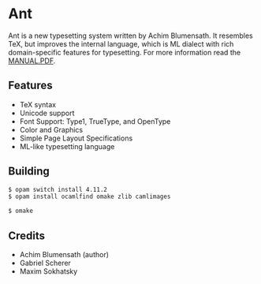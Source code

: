 # Ant

Ant is a new typesetting system written by Achim Blumensath. It resembles TeX,
but improves the internal language, which is ML dialect with rich domain-specific
features for typesetting. For more information read the [MANUAL.PDF](https://github.com/5HT/ant/blob/master/manual.pdf).

## Features

* TeX syntax
* Unicode support
* Font Support: Type1, TrueType, and OpenType
* Color and Graphics
* Simple Page Layout Specifications
* ML-like typesetting language

## Building

```sh
$ opam switch install 4.11.2
$ opam install ocamlfind omake zlib camlimages
```

```sh
$ omake
```

## Credits

* Achim Blumensath (author)
* Gabriel Scherer
* Maxim Sokhatsky
